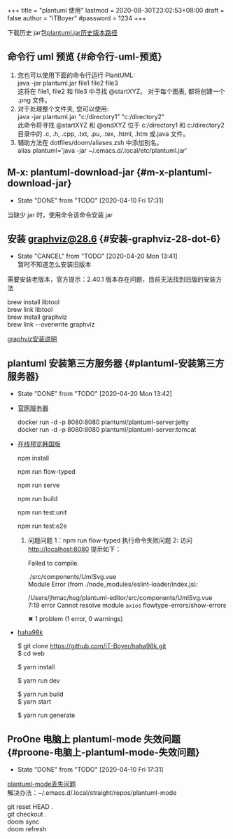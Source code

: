 +++
title = "plantuml 使用"
lastmod = 2020-08-30T23:02:53+08:00
draft = false
author = "iTBoyer"
#password = 1234
+++

下载历史 jar包[plantuml.jar历史版本路径](https://sourceforge.net/projects/plantuml/files/)  


## 命令行 uml 预览 {#命令行-uml-预览}

1.  您也可以使用下面的命令行运行 PlantUML:  
    java -jar plantuml.jar file1 file2 file3  
    这将在 file1, file2 和 file3 中寻找 @startXYZ。 对于每个图表, 都将创建一个 .png 文件。
2.  对于处理整个文件夹, 您可以使用:  
    java -jar plantuml.jar "c:/directory1" "c:/directory2"  
    此命令将寻找 @startXYZ 和 @endXYZ 位于 c:/directory1 和 c:/directory2 目录中的 .c, .h, .cpp, .txt, .pu, .tex, .html, .htm 或.java 文件。
3.  辅助方法在 dotfiles/doom/aliases.zsh 中添加别名。  
    alias plantuml='java -jar ~/.emacs.d/.local/etc/plantuml.jar'


## M-x: plantuml-download-jar {#m-x-plantuml-download-jar}

-   State "DONE"       from "TODO"       <span class="timestamp-wrapper"><span class="timestamp">[2020-04-10 Fri 17:31]</span></span>

当缺少 jar 时，使用命令该命令安装 jar  


## 安装 graphviz@28.6 {#安装-graphviz-28-dot-6}

-   State "CANCEL"     from "TODO"       <span class="timestamp-wrapper"><span class="timestamp">[2020-04-20 Mon 13:41] </span></span> <br />
    暂时不知道怎么安装旧版本

需要安装老版本，官方提示：2.40.1 版本存在问题，目前无法找到旧版的安装方法  

<div class="shell">
  <div></div>

brew install libtool  
brew link libtool  
brew install graphviz  
brew link --overwrite graphviz

</div>

[graphviz安装说明](https://plantuml.com/zh/graphviz-dot)  


## plantuml 安装第三方服务器 {#plantuml-安装第三方服务器}

-   State "DONE"       from "TODO"       <span class="timestamp-wrapper"><span class="timestamp">[2020-04-20 Mon 13:42]</span></span>
-   [官网服务器](https://github.com/plantuml/plantuml-server)  
    
    <div class="shell">
      <div></div>
    
    docker run -d -p 8080:8080 plantuml/plantuml-server:jetty  
    docker run -d -p 8080:8080 plantuml/plantuml-server:tomcat
    
    </div>
-   [在线预览韩国版](https://github.com/iT-Boyer/plantuml-editor)  
    
    <div class="shell">
      <div></div>
    
    npm install  
    
    npm run flow-typed  
    
    npm run serve  
    
    npm run build  
    
    npm run test:unit  
    
    npm run test:e2e
    
    </div>
    
    1.  问题问题 1：npm run flow-typed 执行命令失败问题 2: 访问<http://localhost:8080> 提示如下：  
        
        <div class="log">
          <div></div>
        
        Failed to compile.  
        
        ./src/components/UmlSvg.vue  
        Module Error (from ./node\_modules/eslint-loader/index.js):  
        
        /Users/jhmac/hsg/plantuml-editor/src/components/UmlSvg.vue  
          7:19  error  Cannot resolve module `axios`  flowtype-errors/show-errors  
        
        ✖ 1 problem (1 error, 0 warnings)
        
        </div>

-   [haha98k](https://github.com/iT-Boyer/haha98k/)  
    
    <div class="shell">
      <div></div>
    
    $ git clone <https://github.com/iT-Boyer/haha98k.git>  
    $ cd web  
    
    $ yarn install  
    
    $ yarn run dev  
    
    $ yarn run build  
    $ yarn start  
    
    $ yarn run generate
    
    </div>


## ProOne 电脑上 plantuml-mode 失效问题 {#proone-电脑上-plantuml-mode-失效问题}

-   State "DONE"       from "TODO"       <span class="timestamp-wrapper"><span class="timestamp">[2020-04-10 Fri 17:31]</span></span>

[plantuml-mode丢失问题](https://github.com/hlissner/doom-emacs/issues/2864)  
解决办法：~/.emacs.d/.local/straight/repos/plantuml-mode  

<div class="shell">
  <div></div>

git reset HEAD .  
git checkout .  
doom sync  
doom refresh

</div>
